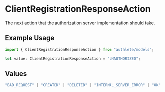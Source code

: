 # ClientRegistrationResponseAction

The next action that the authorization server implementation should take.


## Example Usage

```typescript
import { ClientRegistrationResponseAction } from "authlete/models";

let value: ClientRegistrationResponseAction = "UNAUTHORIZED";
```

## Values

```typescript
"BAD_REQUEST" | "CREATED" | "DELETED" | "INTERNAL_SERVER_ERROR" | "OK" | "UNAUTHORIZED" | "UPDATED"
```